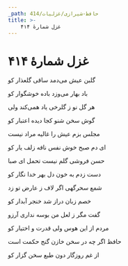 ```yaml
---
_path: حافظ-شیرازی/غزلیات/414
title: >-
    غزل شمارهٔ ۴۱۴
---
```

# غزل شمارهٔ ۴۱۴

<div class="b" id="bn1"><div class="m1"><p>گلبن عیش می‌دمد ساقی گلعذار کو</p></div>
<div class="m2"><p>باد بهار می‌وزد باده خوشگوار کو</p></div></div>
<div class="b" id="bn2"><div class="m1"><p>هر گل نو ز گلرخی یاد همی‌کند ولی</p></div>
<div class="m2"><p>گوش سخن شنو کجا دیده اعتبار کو</p></div></div>
<div class="b" id="bn3"><div class="m1"><p>مجلس بزم عیش را غالیه مراد نیست</p></div>
<div class="m2"><p>ای دم صبح خوش نفس نافه زلف یار کو</p></div></div>
<div class="b" id="bn4"><div class="m1"><p>حسن فروشی گلم نیست تحمل ای صبا</p></div>
<div class="m2"><p>دست زدم به خون دل بهر خدا نگار کو</p></div></div>
<div class="b" id="bn5"><div class="m1"><p>شمع سحرگهی اگر لاف ز عارض تو زد</p></div>
<div class="m2"><p>خصم زبان دراز شد خنجر آبدار کو</p></div></div>
<div class="b" id="bn6"><div class="m1"><p>گفت مگر ز لعل من بوسه نداری آرزو</p></div>
<div class="m2"><p>مردم از این هوس ولی قدرت و اختیار کو</p></div></div>
<div class="b" id="bn7"><div class="m1"><p>حافظ اگر چه در سخن خازن گنج حکمت است</p></div>
<div class="m2"><p>از غم روزگار دون طبع سخن گزار کو</p></div></div>
